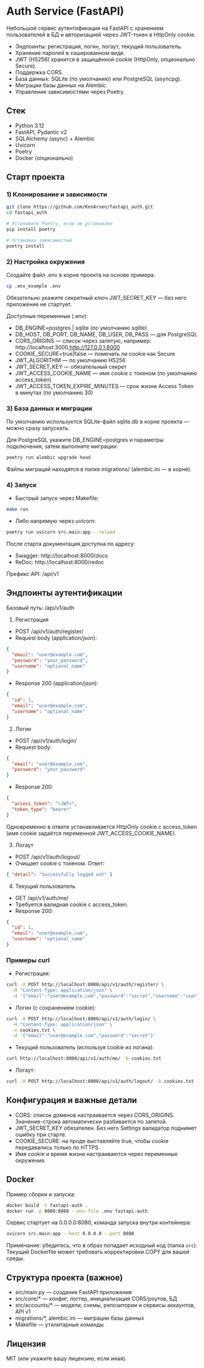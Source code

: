 # Auth Service (FastAPI)

Небольшой сервис аутентификации на FastAPI с хранением пользователей в БД и авторизацией через JWT-токен в HttpOnly cookie.

- Эндпоинты: регистрация, логин, логаут, текущий пользователь.
- Хранение паролей в хэшированном виде.
- JWT (HS256) хранится в защищённой cookie (HttpOnly, опционально Secure).
- Поддержка CORS.
- База данных: SQLite (по умолчанию) или PostgreSQL (asyncpg).
- Миграции базы данных на Alembic.
- Управление зависимостями через Poetry.

## Стек
- Python 3.12
- FastAPI, Pydantic v2
- SQLAlchemy (async) + Alembic
- Uvicorn
- Poetry
- Docker (опционально)

## Старт проекта

### 1) Клонирование и зависимости
```bash
git clone https://github.com/KenArsen/fastapi_auth.git
cd fastapi_auth

# Установите Poetry, если не установлен
pip install poetry

# Установка зависимостей
poetry install
```

### 2) Настройка окружения
Создайте файл .env в корне проекта на основе примера:
```bash
cp .env_example .env
```
Обязательно укажите секретный ключ JWT_SECRET_KEY — без него приложение не стартует.

Доступные переменные (.env):
- DB_ENGINE=postgres | sqlite (по умолчанию sqlite)
- DB_HOST, DB_PORT, DB_NAME, DB_USER, DB_PASS — для PostgreSQL
- CORS_ORIGINS — список через запятую, например: http://localhost:3000,http://127.0.0.1:8000
- COOKIE_SECURE=true|false — помечать ли cookie как Secure
- JWT_ALGORITHM — по умолчанию HS256
- JWT_SECRET_KEY — обязательный секрет
- JWT_ACCESS_COOKIE_NAME — имя cookie с токеном (по умолчанию access_token)
- JWT_ACCESS_TOKEN_EXPIRE_MINUTES — срок жизни Access Token в минутах (по умолчанию 30)

### 3) База данных и миграции
По умолчанию используется SQLite-файл sqlite.db в корне проекта — можно сразу запускать.

Для PostgreSQL укажите DB_ENGINE=postgres и параметры подключения,
затем выполните миграции:
```bash
poetry run alembic upgrade head
```
Файлы миграций находятся в папке migrations/ (alembic.ini — в корне).

### 4) Запуск
- Быстрый запуск через Makefile:
```bash
make run
```
- Либо напрямую через uvicorn:
```bash
poetry run uvicorn src.main:app --reload
```
После старта документация доступна по адресу:
- Swagger: http://localhost:8000/docs
- ReDoc:   http://localhost:8000/redoc

Префикс API: /api/v1

## Эндпоинты аутентификации
Базовый путь: /api/v1/auth

1) Регистрация
- POST /api/v1/auth/register/
- Request body (application/json):
```json
{
  "email": "user@example.com",
  "password": "your_password",
  "username": "optional_name"
}
```
- Response 200 (application/json):
```json
{
  "id": 1,
  "email": "user@example.com",
  "username": "optional_name"
}
```

2) Логин
- POST /api/v1/auth/login/
- Request body:
```json
{
  "email": "user@example.com",
  "password": "your_password"
}
```
- Response 200:
```json
{
  "access_token": "<JWT>",
  "token_type": "bearer"
}
```
Одновременно в ответе устанавливается HttpOnly cookie с access_token
(имя cookie задаётся переменной JWT_ACCESS_COOKIE_NAME).

3) Логаут
- POST /api/v1/auth/logout/
- Очищает cookie с токеном. Ответ:
```json
{ "detail": "Successfully logged out" }
```

4) Текущий пользователь
- GET /api/v1/auth/me/
- Требуется валидная cookie с access_token.
- Response 200:
```json
{
  "id": 1,
  "email": "user@example.com",
  "username": "optional_name"
}
```

### Примеры curl
- Регистрация:
```bash
curl -X POST http://localhost:8000/api/v1/auth/register/ \
  -H "Content-Type: application/json" \
  -d '{"email":"user@example.com","password":"secret","username":"user"}'
```

- Логин (с сохранением cookie):
```bash
curl -X POST http://localhost:8000/api/v1/auth/login/ \
  -H "Content-Type: application/json" \
  -c cookies.txt \
  -d '{"email":"user@example.com","password":"secret"}'
```

- Текущий пользователь (используя cookie из логина):
```bash
curl http://localhost:8000/api/v1/auth/me/ -b cookies.txt
```

- Логаут:
```bash
curl -X POST http://localhost:8000/api/v1/auth/logout/ -b cookies.txt -c cookies.txt
```

## Конфигурация и важные детали
- CORS: список доменов настраивается через CORS_ORIGINS. Значение-строка
  автоматически разбивается по запятой.
- JWT_SECRET_KEY обязателен. Без него Settings валидатор поднимет ошибку при старте.
- COOKIE_SECURE: на проде выставляйте true, чтобы cookie передавались только по HTTPS.
- Имя cookie и время жизни настраиваются через переменные окружения.

## Docker
Пример сборки и запуска:
```bash
docker build -t fastapi-auth .
docker run -p 8080:8080 --env-file .env fastapi-auth
```
Сервис стартует на 0.0.0.0:8080, команда запуска внутри контейнера:
```bash
uvicorn src.main:app --host 0.0.0.0 --port 8080
```
Примечание: убедитесь, что в образ попадает исходный код (папка `src`).
Текущий Dockerfile может требовать корректировки COPY для вашей среды.

## Структура проекта (важное)
- src/main.py — создание FastAPI приложения
- src/core/* — конфиг, логгер, инициализация CORS/роутов, БД
- src/accounts/* — модели, схемы, репозитории и сервисы аккаунтов, API v1
- migrations/*, alembic.ini — миграции базы данных
- Makefile — утилитарные команды

## Лицензия
MIT (или укажите вашу лицензию, если иная).

